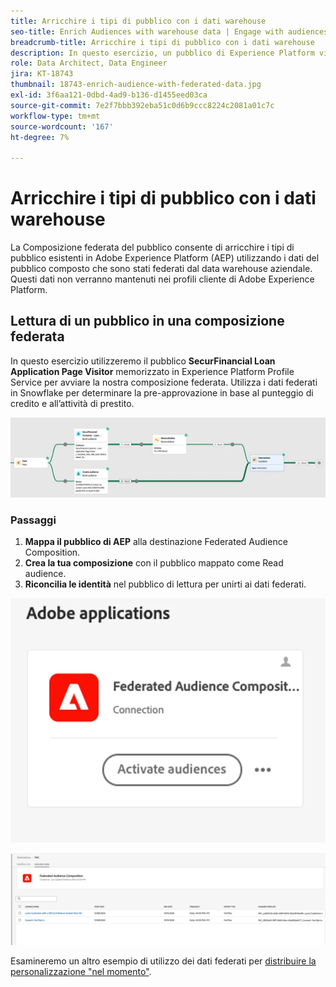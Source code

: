 ```yaml
---
title: Arricchire i tipi di pubblico con i dati warehouse
seo-title: Enrich Audiences with warehouse data | Engage with audiences directly from your data warehouse using Federated Audience Composition
breadcrumb-title: Arricchire i tipi di pubblico con i dati warehouse
description: In questo esercizio, un pubblico di Experience Platform viene arricchito con i dati di magazzino.
role: Data Architect, Data Engineer
jira: KT-18743
thumbnail: 18743-enrich-audience-with-federated-data.jpg
exl-id: 3f6aa121-0dbd-4ad9-b136-d1455eed03ca
source-git-commit: 7e2f7bbb392eba51c0d6b9ccc8224c2081a01c7c
workflow-type: tm+mt
source-wordcount: '167'
ht-degree: 7%

---
```


# Arricchire i tipi di pubblico con i dati warehouse

La Composizione federata del pubblico consente di arricchire i tipi di pubblico esistenti in Adobe Experience Platform (AEP) utilizzando i dati del pubblico composto che sono stati federati dal data warehouse aziendale. Questi dati non verranno mantenuti nei profili cliente di Adobe Experience Platform.

## Lettura di un pubblico in una composizione federata

In questo esercizio utilizzeremo il pubblico **SecurFinancial Loan Application Page Visitor** memorizzato in Experience Platform Profile Service per avviare la nostra composizione federata. Utilizza i dati federati in Snowflake per determinare la pre-approvazione in base al punteggio di credito e all’attività di prestito.

![federated-composition-example](assets/snowflake-preapproval.png)

### Passaggi

1. **Mappa il pubblico di AEP** alla destinazione Federated Audience Composition.
2. **Crea la tua composizione** con il pubblico mappato come Read audience.
3. **Riconcilia le identità** nel pubblico di lettura per unirti ai dati federati.

![metodo-federato-1-1](assets/federated-method-1-1.png)

![metodo-federato-1-2](assets/federated-method-1-2.png)

Esamineremo un altro esempio di utilizzo dei dati federati per [distribuire la personalizzazione &quot;nel momento&quot;](deliver-in-the-moment-personalization.md).
